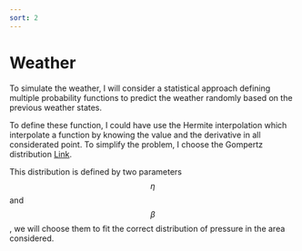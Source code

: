 ```yaml
---
sort: 2
---
```


# Weather

To simulate the weather, I will consider a statistical approach defining multiple probability functions to predict the weather randomly based on the previous weather states.

To define these function, I could have use the Hermite interpolation which interpolate a function by knowing the value and the derivative in all considerated point.
To simplify the problem, I choose the Gompertz distribution [Link](https://en.wikipedia.org/wiki/Gompertz_distribution).  

This distribution is defined by two parameters $$\eta$$ and $$\beta$$, we will choose them to fit the correct distribution of pressure in the area considered.
